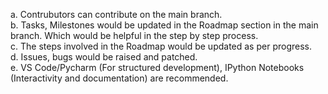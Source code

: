 a. Contrubutors can contribute on the main branch.<br>
b. Tasks, Milestones would be updated in the Roadmap section in the main branch. Which would be helpful in the step by step process.<br>
c. The steps involved in the Roadmap would be updated as per progress.<br>
d. Issues, bugs would be raised and patched.<br>
e. VS Code/Pycharm (For structured development), IPython Notebooks (Interactivity and documentation) are recommended.
